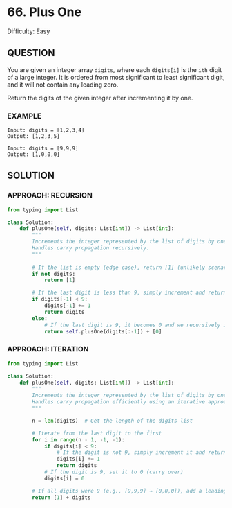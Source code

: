 # 66. Plus One
Difficulty: Easy

## QUESTION

You are given an integer array `digits`, where each `digits[i]` is the `ith` digit of a large integer. It is ordered from most significant to least significant digit, and it will not contain any leading zero.

Return the digits of the given integer after incrementing it by one.

### EXAMPLE

```
Input: digits = [1,2,3,4]
Output: [1,2,3,5]
```

```
Input: digits = [9,9,9]
Output: [1,0,0,0]
```

## SOLUTION


### APPROACH: RECURSION

```python
from typing import List

class Solution:
    def plusOne(self, digits: List[int]) -> List[int]:
        """
        Increments the integer represented by the list of digits by one.
        Handles carry propagation recursively.
        """
        
        # If the list is empty (edge case), return [1] (unlikely scenario)
        if not digits:
            return [1]

        # If the last digit is less than 9, simply increment and return
        if digits[-1] < 9:
            digits[-1] += 1
            return digits
        else:
            # If the last digit is 9, it becomes 0 and we recursively increment the rest
            return self.plusOne(digits[:-1]) + [0]
```

### APPROACH: ITERATION

```python
from typing import List

class Solution:
    def plusOne(self, digits: List[int]) -> List[int]:
        """
        Increments the integer represented by the list of digits by one.
        Handles carry propagation efficiently using an iterative approach.
        """

        n = len(digits)  # Get the length of the digits list

        # Iterate from the last digit to the first
        for i in range(n - 1, -1, -1):
            if digits[i] < 9:
                # If the digit is not 9, simply increment it and return
                digits[i] += 1
                return digits
            # If the digit is 9, set it to 0 (carry over)
            digits[i] = 0

        # If all digits were 9 (e.g., [9,9,9] → [0,0,0]), add a leading 1
        return [1] + digits
```
